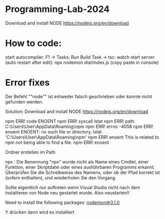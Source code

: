 # Programming-Lab-2024

Download and install NODE
https://nodejs.org/en/download

# How to code:
start autocompiler: F1 -> Tasks: Run Build Task -> tsc: watch
start server (auto restart after edit): npx nodemon dist/index.js (copy paste in console)


# Error fixes
Der Befehl ""node"" ist entweder falsch geschrieben oder
konnte nicht gefunden werden.

Solution:
Download and install NODE
https://nodejs.org/en/download


npm ERR! code ENOENT
npm ERR! syscall lstat
npm ERR! path C:\Users\User\AppData\Roaming\npm
npm ERR! errno -4058
npm ERR! enoent ENOENT: no such file or directory, lstat 'C:\Users\User\AppData\Roaming\npm'
npm ERR! enoent This is related to npm not being able to find a file.
npm ERR! enoent

Ordner erstellen im Path

npx : Die Benennung "npx" wurde nicht als Name eines Cmdlet, einer Funktion, einer Skriptdatei oder eines ausführbaren Programms erkannt. Überprüfen Sie die Schreibweise des Namens, oder ob der Pfad korrekt 
ist (sofern enthalten), und wiederholen Sie den Vorgang.

Sollte eigentlich nur auftreten wenn Visual Studio nicht nach dem installieren von Node neu gestartet wurde. Also neustarten!!

Need to install the following packages:
nodemon@3.1.0

Y drücken dann wird es installiert